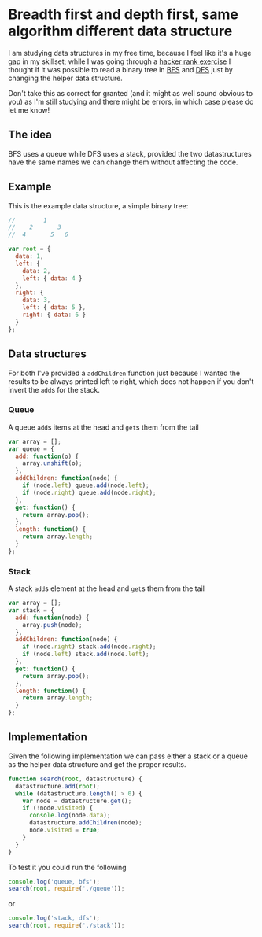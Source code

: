 # Breadth first and depth first, same algorithm  different data structure

I am studying data structures in my free time, because I feel like it's a huge gap in my skillset; while I was going through a [hacker rank exercise](https://www.hackerrank.com/challenges/swap-nodes-algo) I thought if it was possible to read a binary tree in [BFS](https://en.wikipedia.org/wiki/Breadth-first_search) and [DFS](https://en.wikipedia.org/wiki/Depth-first_search) just by changing the helper data structure.

Don't take this as correct for granted (and it might as well sound obvious to you) as I'm still studying and there might be errors, in which case please do let me know!

## The idea

BFS uses a queue while DFS uses a stack, provided the two datastructures have the same names we can change them without affecting the code.

## Example

This is the example data structure, a simple binary tree:

```javascript
//        1
//    2       3
//  4       5   6

var root = {
  data: 1,
  left: {
    data: 2,
    left: { data: 4 }
  },
  right: {
    data: 3,
    left: { data: 5 },
    right: { data: 6 }
  }
};
```

## Data structures

For both I've provided a `addChildren` function just because I wanted the results to be always printed left to right, which does not happen if you don't invert the `add`s for the stack.

### Queue

A queue `add`s items at the head and `get`s them from the tail

```javascript
var array = [];
var queue = {
  add: function(o) {
    array.unshift(o);
  },
  addChildren: function(node) {
    if (node.left) queue.add(node.left);
    if (node.right) queue.add(node.right);
  },
  get: function() {
    return array.pop();
  },
  length: function() {
    return array.length;
  }
};
```

### Stack

A stack `add`s element at the head and `get`s them from the tail

```javascript
var array = [];
var stack = {
  add: function(node) {
    array.push(node);
  },
  addChildren: function(node) {
    if (node.right) stack.add(node.right);
    if (node.left) stack.add(node.left);
  },
  get: function() {
    return array.pop();
  },
  length: function() {
    return array.length;
  }
};
```

## Implementation

Given the following implementation we can pass either a stack or a queue as the helper data structure and get the proper results.

```javascript
function search(root, datastructure) {
  datastructure.add(root);
  while (datastructure.length() > 0) {
    var node = datastructure.get();
    if (!node.visited) {
      console.log(node.data);
      datastructure.addChildren(node);
      node.visited = true;
    }
  }
}
```

To test it you could run the following

```javascript
console.log('queue, bfs');
search(root, require('./queue'));
```

or 

```javascript
console.log('stack, dfs');
search(root, require('./stack'));
```
